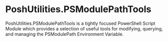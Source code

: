 # PoshUtilities.PSModulePathTools
PoshUtilities.PSModulePathTools is a tightly focused PowerShell Script Module which provides a selection of useful tools for modifying, querying, and managing the PSModulePath Environment Variable.

